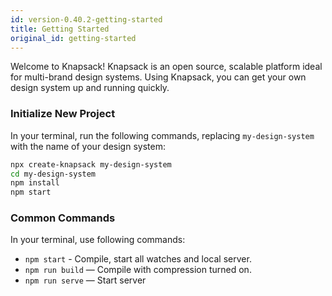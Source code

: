 ```yaml
---
id: version-0.40.2-getting-started
title: Getting Started
original_id: getting-started
---
```


Welcome to Knapsack! Knapsack is an open source, scalable platform ideal for multi-brand design systems. Using Knapsack, you can get your own design system up and running quickly.

### Initialize New Project

In your terminal, run the following commands, replacing `my-design-system` with the name of your design system:

```bash
npx create-knapsack my-design-system 
cd my-design-system 
npm install 
npm start 
```

### Common Commands

In your terminal, use following commands:

- `npm start` - Compile, start all watches and local server.
- `npm run build` — Compile with compression turned on.
- `npm run serve`  — Start server

